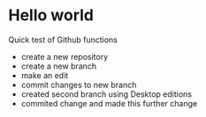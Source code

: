 # Hello world

Quick test of Github functions
- create a new repository
- create a new branch
- make an edit
- commit changes to new branch
- created second branch using Desktop editions
- commited change and made this further change
